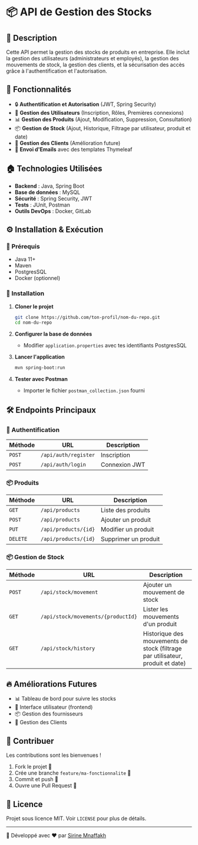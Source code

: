# 📦 API de Gestion des Stocks

## 📌 Description
Cette API permet la gestion des stocks de produits en entreprise. Elle inclut la gestion des utilisateurs (administrateurs et employés), la gestion des mouvements de stock, la gestion des clients, et la sécurisation des accès grâce à l'authentification et l'autorisation.

## 🚀 Fonctionnalités
- 🔒 **Authentification et Autorisation** (JWT, Spring Security)
- 👤 **Gestion des Utilisateurs** (Inscription, Rôles, Premières connexions)
- 📊 **Gestion des Produits** (Ajout, Modification, Suppression, Consultation)
- 📦 **Gestion de Stock** (Ajout, Historique, Filtrage par utilisateur, produit et date)
- 🏢 **Gestion des Clients** (Amélioration future)
- 📩 **Envoi d'Emails** avec des templates Thymeleaf

## 🏠 Technologies Utilisées
- **Backend** : Java, Spring Boot
- **Base de données** : MySQL
- **Sécurité** : Spring Security, JWT
- **Tests** : JUnit, Postman
- **Outils DevOps** : Docker, GitLab

## ⚙️ Installation & Exécution
### 📅 Prérequis
- Java 11+
- Maven
- PostgresSQL
- Docker (optionnel)

### 🔧 Installation
1. **Cloner le projet**
   ```bash
   git clone https://github.com/ton-profil/nom-du-repo.git
   cd nom-du-repo
   ```
2. **Configurer la base de données**
   - Modifier `application.properties` avec tes identifiants PostgresSQL

3. **Lancer l'application**
   ```bash
   mvn spring-boot:run
   ```

4. **Tester avec Postman**
   - Importer le fichier `postman_collection.json` fourni

## 🛠️ Endpoints Principaux
### 🔑 Authentification
| Méthode | URL                   | Description          |
|---------|------------------------|----------------------|
| `POST`  | `/api/auth/register`   | Inscription         |
| `POST`  | `/api/auth/login`      | Connexion JWT      |

### 📦 Produits
| Méthode | URL                    | Description                |
|---------|-------------------------|----------------------------|
| `GET`   | `/api/products`         | Liste des produits        |
| `POST`  | `/api/products`         | Ajouter un produit        |
| `PUT`   | `/api/products/{id}`    | Modifier un produit       |
| `DELETE`| `/api/products/{id}`    | Supprimer un produit      |

### 📦 Gestion de Stock
| Méthode | URL                          | Description                     |
|---------|-------------------------------|---------------------------------|
| `POST`  | `/api/stock/movement`         | Ajouter un mouvement de stock  |
| `GET`   | `/api/stock/movements/{productId}` | Lister les mouvements d'un produit |
| `GET`   | `/api/stock/history`         | Historique des mouvements de stock (filtrage par utilisateur, produit et date) |


## 🔥 Améliorations Futures
- 📊 Tableau de bord pour suivre les stocks
- 📱 Interface utilisateur (frontend)
- 📦 Gestion des fournisseurs
- 🏢 Gestion des Clients

## 🤝 Contribuer
Les contributions sont les bienvenues !
1. Fork le projet 🍔️
2. Crée une branche `feature/ma-fonctionnalite` 🌱
3. Commit et push 🚀
4. Ouvre une Pull Request 📩

## 📄 Licence
Projet sous licence MIT. Voir `LICENSE` pour plus de détails.

---
🚀 Développé avec ❤️ par [Sirine Mnaffakh](https://github.com/Sirinemn)


